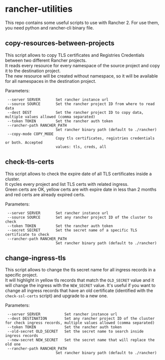 # rancher-utilities

 This repo contains some useful scripts to use with Rancher 2.
 For use them, you need python and rancher-cli binary file.

## copy-resources-between-projects

 This script allows to copy TLS certificates and Registries Credentials between two different Rancher projects.   
 It reads every resource for every namespace of the source project and copy it to the destination project.   
 The new resource will be created without namespace, so it will be available for all namespaces in the destination project.   

 Parameters:
 ```
  --server SERVER       Set rancher instance url
  --source SOURCE       Set the rancher project ID from where to read data
  --dest DEST           Set the rancher project ID to copy data, multiple values allowed (comma separated)
  --token TOKEN         Set the rancher auth token
  --rancher-path RANCHER_PATH
                        Set rancher binary path (default to ./rancher)
  --copy-mode COPY_MODE
                        Copy tls certificates, registries credentials or both. Accepted
                        values: tls, creds, all
```
## check-tls-certs

 This script allows to check the expire date of all TLS certificates inside a cluster.   
 It cycles every project and list TLS certs with related ingress.  
 Green certs are OK, yellow certs are with expire date in less than 2 months and red certs are already expired certs. 

 Parameters:
 ```
  --server SERVER       Set rancher instance url
  --source SOURCE       Set any rancher project ID of the cluster to check
  --token TOKEN         Set the rancher auth token
  --secret SECRET       Set the secret name of a specific TLS certificate to check
  --rancher-path RANCHER_PATH
                        Set rancher binary path (default to ./rancher)
```

## change-ingress-tls

 This script allows to change the tls secret name for all ingress records in a specific project.   
 It will highlight in yellow tls records that match the `OLD_SECRET` value and it will change the ingress with the `NEW_SECRET` value. 
 It's useful if you want to change all ingress records that have an old certificate (identified with the `check-ssl-certs` script) and upgrade to a new one.

 Parameters:
 ```
  --server SERVER           Set rancher instance url
  --dest DESTINATION        Set any rancher project ID of the cluster for check ingress records, multiple values allowed (comma separated)
  --token TOKEN             Set the rancher auth token
  --old-secret OLD_SECRET   Set the secret name to search inside ingress records
  --new-secret NEW_SECRET   Set the secret name that will replace the old one
  --rancher-path RANCHER_PATH
                        Set rancher binary path (default to ./rancher)
```
